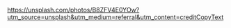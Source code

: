 https://unsplash.com/photos/B8ZFV4E0YOw?utm_source=unsplash&utm_medium=referral&utm_content=creditCopyText
